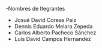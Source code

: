 -Nombres de Itegrantes

- Josué David Coreas Paiz 
- Dennis Eduardo Melara Zepeda
- Carlos Alberto Pacheco Sánchez
- Luis David Campos Hernandez 
